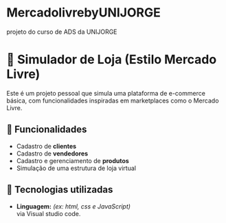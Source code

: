 # MercadolivrebyUNIJORGE
projeto do curso de ADS da UNIJORGE
# 🛒 Simulador de Loja (Estilo Mercado Livre)

Este é um projeto pessoal que simula uma plataforma de e-commerce básica, com funcionalidades inspiradas em marketplaces como o Mercado Livre.

## 🚀 Funcionalidades

- Cadastro de **clientes**
- Cadastro de **vendedores**
- Cadastro e gerenciamento de **produtos**
- Simulação de uma estrutura de loja virtual

## 🧰 Tecnologias utilizadas

- **Linguagem:** *(ex: html, css e JavaScript)*  
  via Visual studio code. 
